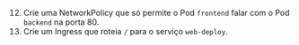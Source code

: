 12. Crie uma NetworkPolicy que só permite o Pod `frontend` falar com o Pod `backend` na porta 80.
13. Crie um Ingress que roteia `/` para o serviço `web-deploy`.